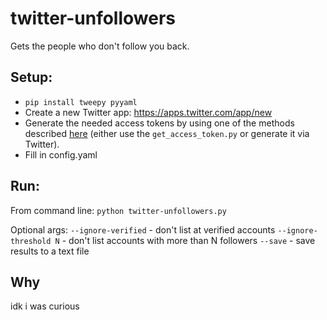 # twitter-unfollowers

Gets the people who don't follow you back.

## Setup:

- `pip install tweepy pyyaml`
- Create a new Twitter app: https://apps.twitter.com/app/new
- Generate the needed access tokens by using one of the methods described [here](https://github.com/bear/python-twitter#api) (either use the `get_access_token.py` or generate it via Twitter).
- Fill in config.yaml

## Run:

From command line:
`python twitter-unfollowers.py`

Optional args:
`--ignore-verified` - don't list at verified accounts
`--ignore-threshold N` - don't list accounts with more than N followers
`--save` - save results to a text file

## Why

idk i was curious
